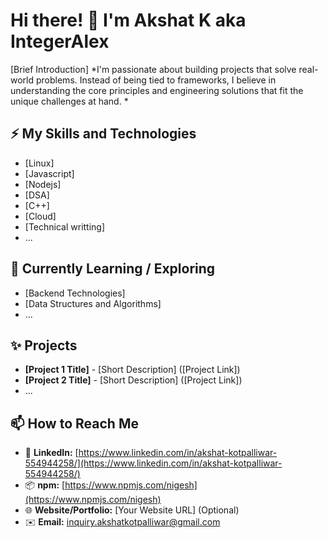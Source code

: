 # Hi there! 👋 I'm Akshat K aka IntegerAlex 
 
[Brief Introduction]  *I'm passionate about building projects that solve real-world problems. Instead of being tied to frameworks, I believe in understanding the core principles and engineering solutions that fit the unique challenges at hand.
*

## ⚡ My Skills and Technologies

* [Linux]
* [Javascript]
* [Nodejs]
* [DSA]
* [C++]
* [Cloud]
* [Technical writting]
* ...

## 🌱 Currently Learning / Exploring

* [Backend Technologies]
* [Data Structures and Algorithms]
* ...

## ✨ Projects 

* **[Project 1 Title]** - [Short Description] ([Project Link])
* **[Project 2 Title]** - [Short Description] ([Project Link])
* ...

## 📫 How to Reach Me

* 💼 **LinkedIn:** [https://www.linkedin.com/in/akshat-kotpalliwar-554944258/](https://www.linkedin.com/in/akshat-kotpalliwar-554944258/)
* 📦 **npm:** [https://www.npmjs.com/nigesh](https://www.npmjs.com/nigesh) 
* 🌐 **Website/Portfolio:** [Your Website URL] (Optional)
* ✉️ **Email:** inquiry.akshatkotpalliwar@gmail.com

